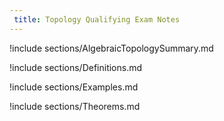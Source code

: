 ```yaml
---
 title: Topology Qualifying Exam Notes
---
```



!include sections/AlgebraicTopologySummary.md

!include sections/Definitions.md

!include sections/Examples.md

!include sections/Theorems.md

